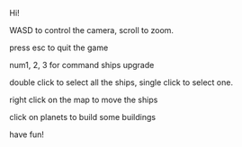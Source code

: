 Hi!

WASD to control the camera, scroll to zoom.

press esc to quit the game

num1, 2, 3 for command ships upgrade

double click to select all the ships, single click to select one.

right click on the map to move the ships

click on planets to build some buildings 

have fun!
